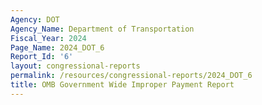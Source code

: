 ```yaml
---
Agency: DOT
Agency_Name: Department of Transportation
Fiscal_Year: 2024
Page_Name: 2024_DOT_6
Report_Id: '6'
layout: congressional-reports
permalink: /resources/congressional-reports/2024_DOT_6
title: OMB Government Wide Improper Payment Report
---
```

